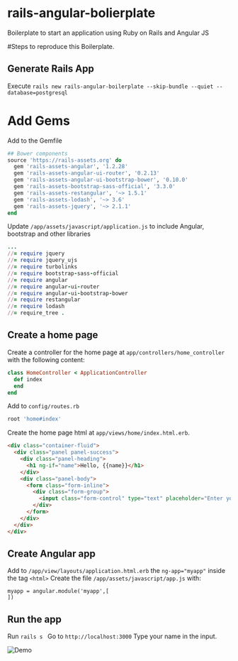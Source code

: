 # rails-angular-bolierplate
Boilerplate to start an application using Ruby on Rails and Angular JS

#Steps to reproduce this Boilerplate.

## Generate Rails App

Execute
```rails new rails-angular-boilerplate --skip-bundle --quiet --database=postgresql```

# Add Gems

Add to the Gemfile
```ruby
## Bower components
source 'https://rails-assets.org' do
  gem 'rails-assets-angular', '1.2.28'
  gem 'rails-assets-angular-ui-router', '0.2.13'
  gem 'rails-assets-angular-ui-bootstrap-bower', '0.10.0'
  gem 'rails-assets-bootstrap-sass-official', '3.3.0'
  gem 'rails-assets-restangular', '~> 1.5.1'
  gem 'rails-assets-lodash', '~> 3.6'
  gem 'rails-assets-jquery', '~> 2.1.1'
end
```
Update ```/app/assets/javascript/application.js``` to include Angular, bootstrap and other libraries
```ruby
...
//= require jquery
//= require jquery_ujs
//= require turbolinks
//= require bootstrap-sass-official
//= require angular
//= require angular-ui-router
//= require angular-ui-bootstrap-bower
//= require restangular
//= require lodash
//= require_tree .
```
## Create a home page
Create a controller for the home page at ```app/controllers/home_controller``` with the following content:

```ruby
class HomeController < ApplicationController
  def index
  end
end
```

Add to ```config/routes.rb ```
```ruby
root 'home#index'
```

Create the home page html at ```app/views/home/index.html.erb```.
```html
<div class="container-fluid">
  <div class="panel panel-success">
    <div class="panel-heading">
      <h1 ng-if="name">Hello, {{name}}</h1>
    </div>
    <div class="panel-body">
      <form class="form-inline">
        <div class="form-group">
          <input class="form-control" type="text" placeholder="Enter your name" autofocus ng-model="name">
        </div>
      </form>
    </div>
  </div>
</div>

```
## Create Angular app
Add to ```/app/view/layouts/application.html.erb``` the ```ng-app="myapp"``` inside the tag ```<html>```
Create the file ```/app/assets/javascript/app.js``` with:
```
myapp = angular.module('myapp',[
])
```

## Run the app
Run ```rails s ```
Go to ```http://localhost:3000```
Type your name in the input.

![Demo](http://i.imgur.com/FVyg4ua.gif)
